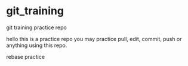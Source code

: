 # git_training
git training practice repo

hello 
this is a practice repo
you may practice pull, edit, commit, push or anything using this repo.

rebase practice